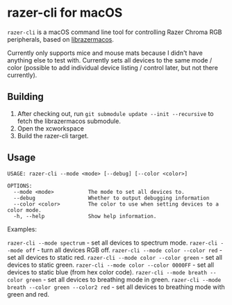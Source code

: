 # razer-cli for macOS

`razer-cli` is a macOS command line tool for controlling Razer Chroma RGB peripherals, based on [librazermacos](https://github.com/1kc/librazermacos).

Currently only supports mice and mouse mats because I didn't have anything else to test with. Currently sets all devices to the same mode / color (possible to add individual device listing / control later, but not there currently).

## Building

1. After checking out, run `git submodule update --init --recursive` to fetch the librazermacos submodule.
2. Open the xcworkspace
3. Build the razer-cli target.

## Usage

```
USAGE: razer-cli --mode <mode> [--debug] [--color <color>]

OPTIONS:
  --mode <mode>           The mode to set all devices to.
  --debug                 Whether to output debugging information
  --color <color>         The color to use when setting devices to a color mode.
  -h, --help              Show help information.
```

Examples:

`razer-cli --mode spectrum` - set all devices to spectrum mode.
`razer-cli --mode off` - turn all devices RGB off.
`razer-cli --mode color --color red` - set all devices to static red.
`razer-cli --mode color --color green` - set all devices to static green.
`razer-cli --mode color --color 0000FF` - set all devices to static blue (from hex color code).
`razer-cli --mode breath --color green` - set all devices to breathing mode in green.
`razer-cli --mode breath --color green --color2 red` - set all devices to breathing mode with green and red.